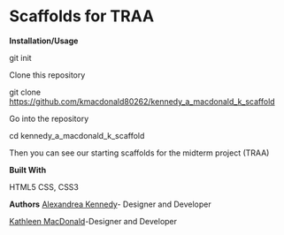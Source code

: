 # Scaffolds for TRAA


**Installation/Usage**

git init

Clone this repository

git clone https://github.com/kmacdonald80262/kennedy_a_macdonald_k_scaffold

Go into the repository

cd kennedy_a_macdonald_k_scaffold

Then you can see our starting scaffolds for the midterm project (TRAA)



**Built With**

HTML5
CSS, CSS3 





**Authors**
[Alexandrea Kennedy](https://github.com/akennedy61891)- Designer and Developer

[Kathleen MacDonald](https://github.com/kmacdonald80262)-Designer and Developer
